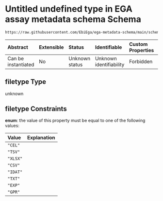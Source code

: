 # Untitled undefined type in EGA assay metadata schema Schema

```txt
https://raw.githubusercontent.com/EbiEga/ega-metadata-schema/main/schemas/EGA.assay.json#/allOf/2/then/properties/assayFiles/items/properties/filetype
```



| Abstract            | Extensible | Status         | Identifiable            | Custom Properties | Additional Properties | Access Restrictions | Defined In                                                                 |
| :------------------ | :--------- | :------------- | :---------------------- | :---------------- | :-------------------- | :------------------ | :------------------------------------------------------------------------- |
| Can be instantiated | No         | Unknown status | Unknown identifiability | Forbidden         | Allowed               | none                | [EGA.assay.json\*](../../../schemas/EGA.assay.json "open original schema") |

## filetype Type

unknown

## filetype Constraints

**enum**: the value of this property must be equal to one of the following values:

| Value    | Explanation |
| :------- | :---------- |
| `"CEL"`  |             |
| `"TSV"`  |             |
| `"XLSX"` |             |
| `"CSV"`  |             |
| `"IDAT"` |             |
| `"TXT"`  |             |
| `"EXP"`  |             |
| `"GPR"`  |             |
